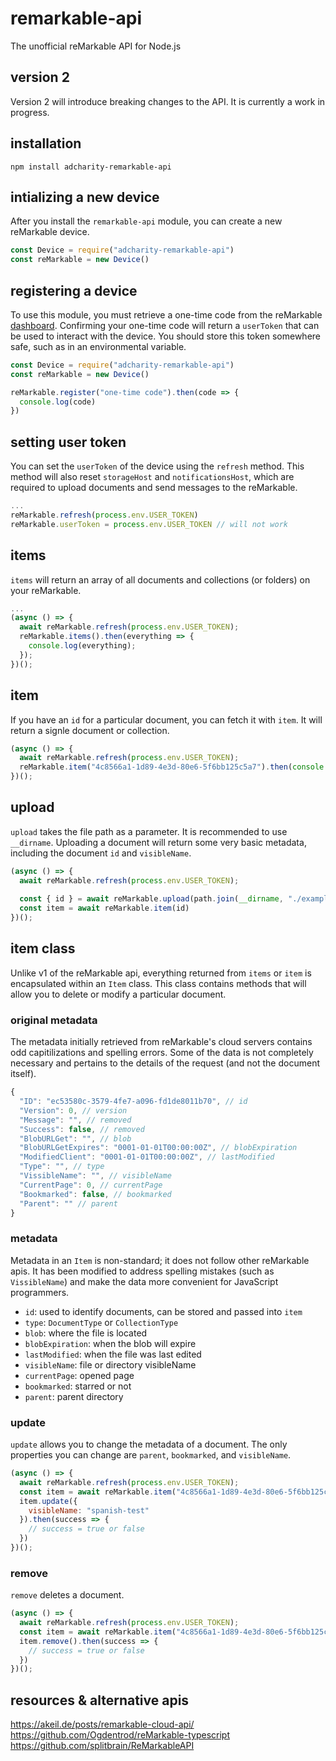 # remarkable-api
The unofficial reMarkable API for Node.js

## version 2
Version 2 will introduce breaking changes to the API. It is currently a work in progress.

## installation
```
npm install adcharity-remarkable-api
```

## intializing a new device
After you install the `remarkable-api` module, you can create a new reMarkable device.
```js
const Device = require("adcharity-remarkable-api")
const reMarkable = new Device()
```

## registering a device
To use this module, you must retrieve a one-time code from the reMarkable [dashboard](https://my.remarkable.com/connect/desktop). Confirming your one-time code will return a `userToken` that can be used to interact with the device. You should store this token somewhere safe, such as in an environmental variable. 
```js
const Device = require("adcharity-remarkable-api")
const reMarkable = new Device()

reMarkable.register("one-time code").then(code => {
  console.log(code)
})
```

## setting user token
You can set the `userToken` of the device using the `refresh` method. This method will also reset `storageHost` and `notificationsHost`, which are required to upload documents and send messages to the reMarkable. 
```js
...
reMarkable.refresh(process.env.USER_TOKEN)
reMarkable.userToken = process.env.USER_TOKEN // will not work
```

## items
`items` will return an array of all documents and collections (or folders) on your reMarkable. 
```js
...
(async () => {
  await reMarkable.refresh(process.env.USER_TOKEN);
  reMarkable.items().then(everything => {
    console.log(everything);
  });
})();
```

## item
If you have an `id` for a particular document, you can fetch it with `item`. It will return a signle document or collection.
```js
(async () => {
  await reMarkable.refresh(process.env.USER_TOKEN);
  reMarkable.item("4c8566a1-1d89-4e3d-80e6-5f6bb125c5a7").then(console.log);
})();
```

## upload
`upload` takes the file path as a parameter. It is recommended to use `__dirname`. Uploading a document will return some very basic metadata, including the document `id` and `visibleName`. 
```js
(async () => {
  await reMarkable.refresh(process.env.USER_TOKEN);
  
  const { id } = await reMarkable.upload(path.join(__dirname, "./example.pdf"))
  const item = await reMarkable.item(id)
})();
```

## item class
Unlike v1 of the reMarkable api, everything returned from `items` or `item` is encapsulated within an `Item` class. This class contains methods that will allow you to delete or modify a particular document.

### original metadata
The metadata initially retrieved from reMarkable's cloud servers contains odd capitilizations and spelling errors. Some of the data is not completely necessary and pertains to the details of the request (and not the document itself). 
```js
{
  "ID": "ec53580c-3579-4fe7-a096-fd1de8011b70", // id
  "Version": 0, // version
  "Message": "", // removed
  "Success": false, // removed
  "BlobURLGet": "", // blob
  "BlobURLGetExpires": "0001-01-01T00:00:00Z", // blobExpiration
  "ModifiedClient": "0001-01-01T00:00:00Z", // lastModified
  "Type": "", // type
  "VissibleName": "", // visibleName
  "CurrentPage": 0, // currentPage
  "Bookmarked": false, // bookmarked
  "Parent": "" // parent
}
```

### metadata
Metadata in an `Item` is non-standard; it does not follow other reMarkable apis. It has been modified to address spelling mistakes (such as `VissibleName`) and make the data more convenient for JavaScript programmers. 

* `id`: used to identify documents, can be stored and passed into `item`
* `type`: `DocumentType` or `CollectionType`
* `blob`: where the file is located
* `blobExpiration`: when the blob will expire
* `lastModified`: when the file was last edited
* `visibleName`: file or directory visibleName
* `currentPage`: opened page
* `bookmarked`: starred or not
* `parent`: parent directory 

### update
`update` allows you to change the metadata of a document. The only properties you can change are `parent`, `bookmarked`, and `visibleName`.
```js
(async () => {
  await reMarkable.refresh(process.env.USER_TOKEN);
  const item = await reMarkable.item("4c8566a1-1d89-4e3d-80e6-5f6bb125c5a7");
  item.update({
    visibleName: "spanish-test"
  }).then(success => {
    // success = true or false
  })
})();
```

### remove
`remove` deletes a document.
```js
(async () => {
  await reMarkable.refresh(process.env.USER_TOKEN);
  const item = await reMarkable.item("4c8566a1-1d89-4e3d-80e6-5f6bb125c5a7");
  item.remove().then(success => {
    // success = true or false
  })
})();
```

## resources & alternative apis
https://akeil.de/posts/remarkable-cloud-api/  
https://github.com/Ogdentrod/reMarkable-typescript  
https://github.com/splitbrain/ReMarkableAPI